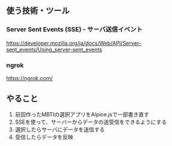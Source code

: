 ## 使う技術・ツール

### Server Sent Events (SSE) - サーバ送信イベント
https://developer.mozilla.org/ja/docs/Web/API/Server-sent_events/Using_server-sent_events
 
### ngrok
https://ngrok.com/
 

## やること
1. 前回作ったMBTIの選択アプリをAlpine.jsで一部書き直す
2. SSEを使って、サーバーからデータの送受信をできるようにする
3. 選択したらサーバにデータを送信する
4. 受信したらデータを反映
